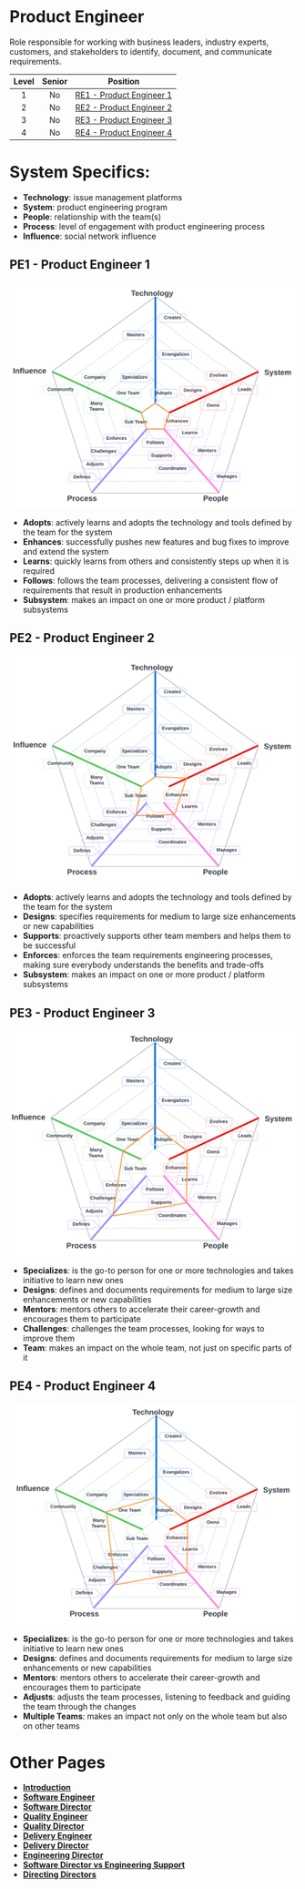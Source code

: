 # Product Engineer

Role responsible for working with business leaders, industry experts, customers, and stakeholders to identify, document, and communicate requirements.

| Level | Senior | Position |
| :---: | :---: | :---: |
| 1 | No | [RE1 - Product Engineer 1](#pe1---product-engineer-1) |
| 2 | No | [RE2 - Product Engineer 2](#pe2---product-engineer-2) |
| 3 | No | [RE3 - Product Engineer 3](#pe3---product-engineer-3) |
| 4 | No | [RE4 - Product Engineer 4](#pe4---product-engineer-4) |

# System Specifics:
* **Technology**: issue management platforms
* **System**: product engineering program
* **People**: relationship with the team(s)
* **Process**: level of engagement with product engineering process
* **Influence**: social network influence

## PE1 - Product Engineer 1

![System Dimensions](charts/Layr-Engineering-Path-PE1.png "Product Engineer 1")

* **Adopts**: actively learns and adopts the technology and tools defined by the team for the system
* **Enhances**: successfully pushes new features and bug fixes to improve and extend the system
* **Learns**: quickly learns from others and consistently steps up when it is required
* **Follows**: follows the team processes, delivering a consistent flow of requirements that result in production enhancements
* **Subsystem**: makes an impact on one or more product / platform subsystems

## PE2 - Product Engineer 2

![System Dimensions](charts/Layr-Engineering-Path-PE2.png "Product Engineer 2")

* **Adopts**: actively learns and adopts the technology and tools defined by the team for the system
* **Designs**: specifies requirements for medium to large size enhancements or new capabilities 
* **Supports**: proactively supports other team members and helps them to be successful
* **Enforces**: enforces the team requirements engineering processes, making sure everybody understands the benefits and trade-offs
* **Subsystem**: makes an impact on one or more product / platform subsystems

## PE3 - Product Engineer 3

![System Dimensions](charts/Layr-Engineering-Path-PE3.png "Product Engineer 3")

* **Specializes**: is the go-to person for one or more technologies and takes initiative to learn new ones
* **Designs**: defines and documents requirements for medium to large size enhancements or new capabilities
* **Mentors**: mentors others to accelerate their career-growth and encourages them to participate
* **Challenges**: challenges the team processes, looking for ways to improve them
* **Team**: makes an impact on the whole team, not just on specific parts of it

## PE4 - Product Engineer 4

![System Dimensions](charts/Layr-Engineering-Path-PE4.png "Product Engineer 4")

* **Specializes**: is the go-to person for one or more technologies and takes initiative to learn new ones
* **Designs**: defines and documents requirements for medium to large size enhancements or new capabilities
* **Mentors**: mentors others to accelerate their career-growth and encourages them to participate
* **Adjusts**: adjusts the team processes, listening to feedback and guiding the team through the changes
* **Multiple Teams**: makes an impact not only on the whole team but also on other teams

# Other Pages
* [**Introduction**](README.md)
* [**Software Engineer**](Software-Engineer.md)
* [**Software Director**](Software-Director.md) 
* [**Quality Engineer**](Quality-Engineer.md)
* [**Quality Director**](Quality-Director.md)
* [**Delivery Engineer**](Delivery-Engineer.md)
* [**Delivery Director**](Delivery-Director.md)
* [**Engineering Director**](Engineering-Director.md)
* [**Software Director vs Engineering Support**](Comparison-Software-Director-Engineering-Director.md)
* [**Directing Directors**](Directing-Directors.md)
